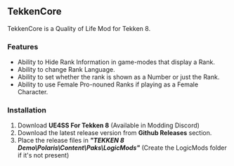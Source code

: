 ## TekkenCore

TekkenCore is a Quality of Life Mod for Tekken 8.

### Features

- Ability to Hide Rank Information in game-modes that display a Rank.
- Ability to change Rank Language.
- Ability to set whether the rank is shown as a Number or just the Rank.
- Ability to use Female Pro-nouned Ranks if playing as a Female Character.

### Installation

1. Download **UE4SS For Tekken 8** (Available in Modding Discord)
2. Download the latest release version from **Github Releases** section.
3. Place the release files in _**"TEKKEN 8 Demo\Polaris\Content\Paks\LogicMods"**_ (Create the LogicMods folder if it's not present)

